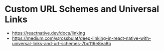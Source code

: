 # Custom URL Schemes and Universal Links

- https://reactnative.dev/docs/linking
- https://medium.com/@rossbulat/deep-linking-in-react-native-with-universal-links-and-url-schemes-7bc116e8ea8b
